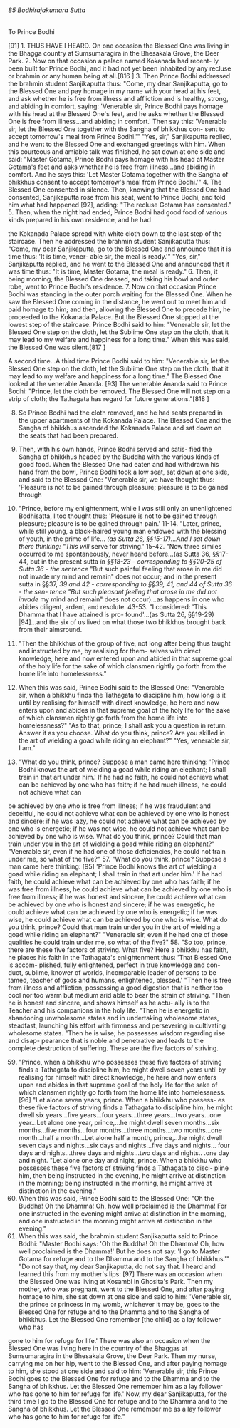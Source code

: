 ###### 85 Bodhirajakumara Sutta

 To Prince Bodhi

[91] 1. THUS HAVE I HEARD. On one occasion the Blessed One was
living in the Bhagga country at Sumsumaragira in the Bhesakala
Grove, the Deer Park.
2. Now on that occasion a palace named Kokanada had recent-
ly been built for Prince Bodhi, and it had not yet been inhabited
by any recluse or brahmin or any human being at all.[816 ]
3. Then Prince Bodhi addressed the brahmin student
Sanjikaputta thus: "Come, my dear Sanjikaputta, go to the
Blessed One and pay homage in my name with your head at his
feet, and ask whether he is free from illness and affliction and is
healthy, strong, and abiding in comfort, saying: 'Venerable sir,
Prince Bodhi pays homage with his head at the Blessed One's
feet, and he asks whether the Blessed One is free from
illness...and abiding in comfort.' Then say this: 'Venerable sir,
let the Blessed One together with the Sangha of bhikkhus con-
sent to accept tomorrow's meal from Prince Bodhi.'"
"Yes, sir," Sanjikaputta replied, and he went to the Blessed
One and exchanged greetings with him. When this courteous
and amiable talk was finished, he sat down at one side and said:
"Master Gotama, Prince Bodhi pays homage with his head at
Master Gotama's feet and asks whether he is free from
illness...and abiding in comfort. And he says this: 'Let Master
Gotama together with the Sangha of bhikkhus consent to accept
tomorrow's meal from Prince Bodhi.'"
4. The Blessed One consented in silence. Then, knowing that
the Blessed One had consented, Sanjikaputta rose from his seat,
went to Prince Bodhi, and told him what had happened [92],
adding: "The recluse Gotama has consented."
5. Then, when the night had ended, Prince Bodhi had good
food of various kinds prepared in his own residence, and he had

the Kokanada Palace spread with white cloth down to the last
step of the staircase. Then he addressed the brahmin student
Sanjikaputta thus: "Come, my dear Sanjikaputta, go to the
Blessed One and announce that it is time thus: 'It is time, vener-
able sir, the meal is ready.'"
"Yes, sir," Sanjikaputta replied, and he went to the Blessed
One and announced that it was time thus: "It is time, Master
Gotama, the meal is ready."
6. Then, it being morning, the Blessed One dressed, and taking
his bowl and outer robe, went to Prince Bodhi's residence.
7. Now on that occasion Prince Bodhi was standing in the
outer porch waiting for the Blessed One. When he saw the
Blessed One coming in the distance, he went out to meet him
and paid homage to him; and then, allowing the Blessed One to
precede him, he proceeded to the Kokanada Palace. But the
Blessed One stopped at the lowest step of the staircase. Prince
Bodhi said to him: "Venerable sir, let the Blessed One step on
the cloth, let the Sublime One step on the cloth, that it may lead
to my welfare and happiness for a long time." When this was
said, the Blessed One was silent.[817 ]

A second time...A third time Prince Bodhi said to him:
"Venerable sir, let the Blessed One step on the cloth, let the
Sublime One step on the cloth, that it may lead to my welfare
and happiness for a long time."
The Blessed One looked at the venerable Ananda. [93] The
venerable Ananda said to Prince Bodhi: "Prince, let the cloth be
removed. The Blessed One will not step on a strip of cloth; the
Tathagata has regard for future generations."[818 ]

8. So Prince Bodhi had the cloth removed, and he had seats
prepared in the upper apartments of the Kokanada Palace. The
Blessed One and the Sangha of bhikkhus ascended the Kokanada
Palace and sat down on the seats that had been prepared.
9. Then, with his own hands, Prince Bodhi served and satis-
fied the Sangha of bhikkhus headed by the Buddha with the
various kinds of good food. When the Blessed One had eaten
and had withdrawn his hand from the bowl, Prince Bodhi took a
low seat, sat down at one side, and said to the Blessed One:
"Venerable sir, we have thought thus: 'Pleasure is not to be
gained through pleasure; pleasure is to be gained through

10. "Prince, before my enlightenment, while I was still only
an unenlightened Bodhisatta, I too thought thus: 'Pleasure is
not to be gained through pleasure; pleasure is to be gained
through pain.'
11-14. "Later, prince, while still young, a black-haired young
man endowed with the blessing of youth, in the prime of life...
_(as Sutta 26, §§15-17)...And I sat down there thinking: "This will_
serve for striving.'
15-42. "Now three similes occurred to me spontaneously,
never heard before...(as Sutta 36, §§17-44, but in the present sutta
_in §§18-23 - corresponding to §§20-25 of Sutta 36 - the sentence_
"But such painful feeling that arose in me did not invade my
mind and remain" does not occur; and in the present sutta in §§37,
_39 and 42 - corresponding to §§39, 41, and 44 of Sutta 36 - the sen-_
_tence "But such pleasant feeling that arose in me did not invade_
my mind and remain" does not occur)...as happens in one who
abides diligent, ardent, and resolute.
43-53. "I considered: 'This Dhamma that I have attained is pro-
found'...(as Sutta 26, §§19-29) |94]...and the six of us lived on
what those two bhikkhus brought back from their almsround.
54. "Then the bhikkhus of the group of five, not long after
being thus taught and instructed by me, by realising for them-
selves with direct knowledge, here and now entered upon and
abided in that supreme goal of the holy life for the sake of which
clansmen rightly go forth from the home life into homelessness."
55. When this was said, Prince Bodhi said to the Blessed One:
"Venerable sir, when a bhikkhu finds the Tathagata to discipline
him, how long is it until by realising for himself with direct
knowledge, he here and now enters upon and abides in that
supreme goal of the holy life for the sake of which clansmen
rightly go forth from the home life into homelessness?"
"As to that, prince, I shall ask you a question in return.
Answer it as you choose. What do you think, prince? Are you
skilled in the art of wielding a goad while riding an elephant?"
"Yes, venerable sir, I am."
56. "What do you think, prince? Suppose a man came here
thinking: 'Prince Bodhi knows the art of wielding a goad while
riding an elephant; I shall train in that art under him.' If he had
no faith, he could not achieve what can be achieved by one who
has faith; if he had much illness, he could not achieve what can

be achieved by one who is free from illness; if he was fraudulent
and deceitful, he could not achieve what can be achieved by one
who is honest and sincere; if he was lazy, he could not achieve
what can be achieved by one who is energetic; if he was not
wise, he could not achieve what can be achieved by one who is
wise. What do you think, prince? Could that man train under
you in the art of wielding a goad while riding an elephant?"
"Venerable sir, even if he had one of those deficiencies, he
could not train under me, so what of the five?"
57. "What do you think, prince? Suppose a man came here
thinking: [95] 'Prince Bodhi knows the art of wielding a goad
while riding an elephant; I shall train in that art under him.' If
he had faith, he could achieve what can be achieved by one who
has faith; if he was free from illness, he could achieve what can
be achieved by one who is free from illness; if he was honest and
sincere, he could achieve what can be achieved by one who is
honest and sincere; if he was energetic, he could achieve what
can be achieved by one who is energetic; if he was wise, he
could achieve what can be achieved by one who is wise. What
do you think, prince? Could that man train under you in the art
of wielding a goad while riding an elephant?"
"Venerable sir, even if he had one of those qualities he could
train under me, so what of the five?"
58. "So too, prince, there are these five factors of striving. What
five? Here a bhikkhu has faith, he places his faith in the
Tathagata's enlightenment thus: 'That Blessed One is accom-
plished, fully enlightened, perfect in true knowledge and con-
duct, sublime, knower of worlds, incomparable leader of persons
to be tamed, teacher of gods and humans, enlightened, blessed.'
"Then he is free from illness and affliction, possessing a good
digestion that is neither too cool nor too warm but medium arid
able to bear the strain of striving.
"Then he is honest and sincere, and shows himself as he actu-
ally is to the Teacher and his companions in the holy life.
"Then he is energetic in abandoning unwholesome states and
in undertaking wholesome states, steadfast, launching his effort
with firmness and persevering in cultivating wholesome states.
"Then he is wise; he possesses wisdom regarding rise and disap-
pearance that is noble and penetrative and leads to the complete
destruction of suffering. These are the five factors of striving.

59. "Prince, when a bhikkhu who possesses these five factors
of striving finds a Tathagata to discipline him, he might dwell
seven years until by realising for himself with direct knowledge,
he here and now enters upon and abides in that supreme goal of
the holy life for the sake of which clansmen rightly go forth
from the home life into homelessness. [96]
"Let alone seven years, prince. When a bhikkhu who possess-
es these five factors of striving finds a Tathagata to discipline
him, he might dwell six years...five years...four years...three
years...two years...one year...Let alone one year, prince,...he
might dwell seven months...six months...five months...four
months...three months...two months...one month...half a
month...Let alone half a month, prince,...he might dwell seven
days and nights...six days and nights...five days and nights...
four days and nights...three days and nights...two days and
nights.. .one day and night.
"Let alone one day and night, prince. When a bhikkhu who
possesses these five factors of striving finds a Tathagata to disci-
pline him, then being instructed in the evening, he might arrive
at distinction in the morning; being instructed in the morning,
he might arrive at distinction in the evening."
60. When this was said, Prince Bodhi said to the Blessed One:
"Oh the Buddha! Oh the Dhamma! Oh, how well proclaimed is
the Dhamma! For one instructed in the evening might arrive at
distinction in the morning, and one instructed in the morning
might arrive at distinctibn in the evening."
61. When this was said, the brahmin student Sanjikaputta said
to Prince Bddhi: "Master Bodhi says: 'Oh the Buddha! Oh the
Dhamma! Oh, how well proclaimed is the Dhamma!' But he
does not say: 'I go to Master Gotama for refuge and to the
Dhamma and to the Sangha of bhikkhus.'"
"Do not say that, my dear Sanjikaputta, do not say that. I
heard and learned this from my mother's lips: [97] There was an
occasion when the Blessed One was living at Kosambi in
Ghosita's Park. Then my mother, who was pregnant, went to the
Blessed One, and after paying homage to him, she sat down at
one side and said to him: 'Venerable sir, the prince or princess in
my womb, whichever it may be, goes to the Blessed One for
refuge and to the Dhamma and to the Sangha of bhikkhus. Let
the Blessed One remember [the child] as a lay follower who has

gone to him for refuge for life.' There was also an occasion when
the Blessed One was living here in the country of the Bhaggas at
Sumsumaragira in the Bhesakala Grove, the Deer Park. Then my
nurse, carrying me on her hip, went to the Blessed One, and
after paying homage to him, she stood at one side and said to
him: 'Venerable sir, this Prince Bodhi goes to the Blessed One
for refuge and to the Dhamma and to the Sangha of bhikkhus.
Let the Blessed One remember him as a lay follower who has
gone to him for refuge for life.' Now, my dear Sanjikaputta, for
the third time I go to the Blessed One for refuge and to the
Dhamma and to the Sangha of bhikkhus. Let the Blessed One
remember me as a lay follower who has gone to him for refuge
for life."
